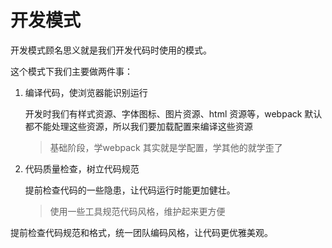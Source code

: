 # 开发模式

开发模式顾名思义就是我们开发代码时使用的模式。

这个模式下我们主要做两件事：

1. 编译代码，使浏览器能识别运行
    
    开发时我们有样式资源、字体图标、图片资源、html 资源等，webpack 默认都不能处理这些资源，所以我们要加载配置来编译这些资源
    > 基础阶段，学webpack 其实就是学配置，学其他的就学歪了

2. 代码质量检查，树立代码规范
    
    提前检查代码的一些隐患，让代码运行时能更加健壮。
    > 使用一些工具规范代码风格，维护起来更方便

提前检查代码规范和格式，统一团队编码风格，让代码更优雅美观。
